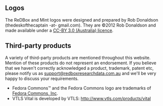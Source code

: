 ## []()Logos

The ReDBox and Mint logos were designed and prepared by Rob Donaldson (thedeskofthecaptain -at- gmail.com). They are ©2012 Rob Donaldson and made available under a [CC-BY 3.0 (Australia) licence](http://creativecommons.org/licenses/by/3.0/au/deed.en_US).


## []()Third-party products

A variety of third-party products are mentioned throughout this website. Mention of these products do not represent an endorsement. If you believe that we haven't correctly acknowledged a product, trademark, patent etc, please notify us as support@redboxresearchdata.com.au and we'll be very happy to discuss your requirements.
* Fedora Commons™ and the Fedora Commons logo are trademarks of [Fedora Commons, Inc](http://www.fedora-commons.org/about).
* VTLS Vital is developed by VTLS: http://www.vtls.com/products/vital